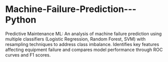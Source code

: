 # Machine-Failure-Prediction---Python
Predictive Maintenance ML: An analysis of machine failure prediction using multiple classifiers (Logistic Regression, Random Forest, SVM) with resampling techniques to address class imbalance. Identifies key features affecting equipment failure and compares model performance through ROC curves and F1 scores.
